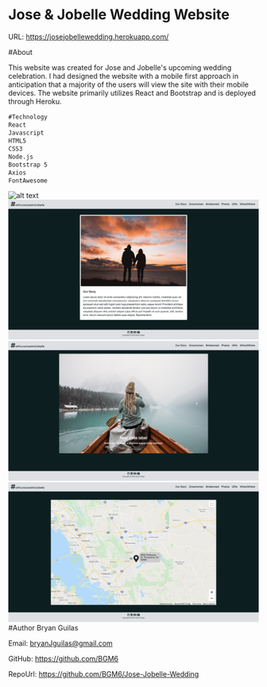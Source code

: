 # Jose & Jobelle Wedding Website

URL: https://josejobellewedding.herokuapp.com/

#About

This website was created for Jose and Jobelle's upcoming wedding celebration. 
I had designed the website with a mobile first approach in anticipation that a 
majority of the users will view the site with their mobile devices. The website primarily utilizes 
React and Bootstrap and is deployed through Heroku.

    
    #Technology
    React
    Javascript
    HTML5
    CSS3
    Node.js
    Bootstrap 5
    Axios
    FontAwesome

![alt text](screenShot/screenShot1.jpg "HTML Screenshot")
![alt text](screenShot/screenShot2.jpg "HTML Screenshot")
![alt text](screenShot/screenShot3.jpg "HTML Screenshot")
![alt text](screenShot/screenShot4.jpg "HTML Screenshot")
#Author
Bryan Guilas

Email: bryanJguilas@gmail.com

GitHub: https://github.com/BGM6
    
RepoUrl: https://github.com/BGM6/Jose-Jobelle-Wedding
